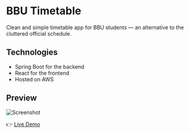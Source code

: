 # BBU Timetable

Clean and simple timetable app for BBU students — an alternative to the cluttered official schedule.


## Technologies
- Spring Boot for the backend  
- React for the frontend  
- Hosted on AWS

## Preview
![Screenshot](<img width="1920" height="1080" alt="image" src="https://github.com/user-attachments/assets/bf1efa9e-c6d8-44e8-b6e1-9f6839d59d61" />)

👉 [Live Demo](https://timetable-ubb.xyz/)
